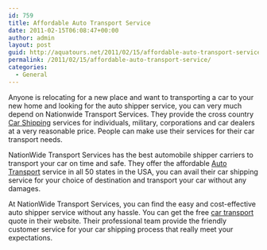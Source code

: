```yaml
---
id: 759
title: Affordable Auto Transport Service
date: 2011-02-15T06:08:47+00:00
author: admin
layout: post
guid: http://aquatours.net/2011/02/15/affordable-auto-transport-service/
permalink: /2011/02/15/affordable-auto-transport-service/
categories:
  - General
---
```

Anyone is relocating for a new place and want to transporting a car to your new home and looking for the auto shipper service, you can very much depend on Nationwide Transport Services. They provide the cross country [Car Shipping](http://www.nationwidetransportservices.com/) services for individuals, military, corporations and car dealers at a very reasonable price. People can make use their services for their car transport needs.

NationWide Transport Services has the best automobile shipper carriers to transport your car on time and safe. They offer the affordable [Auto Transport](http://www.nationwidetransportservices.com/) service in all 50 states in the USA, you can avail their car shipping service for your choice of destination and transport your car without any damages.

At NationWide Transport Services, you can find the easy and cost-effective auto shipper service without any hassle. You can get the free [car transport](https://www.google.com/analytics/reporting/sources?id=26932376&pdr=20110108-20110207&cmp=average) quote in their website. Their professional team provide the friendly customer service for your car shipping process that really meet your expectations.